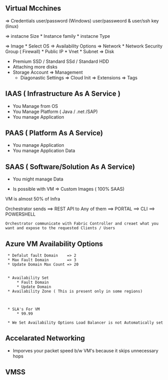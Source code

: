 
## Virtual Mcchines
=> Credentials 
    user/password  (Windows)
    user/passweord & user/ssh key (linux)

 => instacne Size 
    * Instance family 
    * instacne Type

  => Image 
     * Select OS 
 => Availability Options
 => Network 
         * Network Security Group ( Firewall) 
         * Public IP 
         * Vnet 
           * Subnet 
=> Disk 
   * Premium SSD / Standard SSd / Standard HDD
   * Attaching more disks
   * Storage Account 
 => Management 
     * Diagonastic Settings
 => Cloud Init
 => Extensions
 => Tags 

## IAAS ( Infrastructure As A Service ) 

   * You Manage from OS
   * You Manage Platform ( Java / .net /SAP)
   * You manage Application 

## PAAS  ( Platform As A Service)
   * You manage Application 
   * You manage Application Data 
## SAAS ( Software/Solution As A Service)
   * You might manage Data
   

   * Is possible with VM => Custom Images ( 100% SAAS) 

   VM is almost 50% of Infra 





   Orchestrator sends ==> REST API  to Any of them
                              ==> PORTAL 
                              ==> CLI 
                              ==> POWERSHELL  

    Orchestrator communicate with Fabric Controller and creaet what you want and expose to the requested Clients / Users  


## Azure VM Availability Options
  
     * Defalut fault Domain    => 2 
     * Max Fault Domain        => 3 
     * Update Domain Max Count => 20


     * Availability Set 
         * Fault Domain
         * Update Domain 
     * Availability Zone ( This is present only in some regions) 



     * SLA's For VM 
         * 99.99

     * We Set Availability Options Load Balancer is not Automatically set 

## Accelarated Networking 
  * Imporves your packet speed b/w VM's because it skips unnecessary hops 

## VMSS 
  
    
                               

   












  

